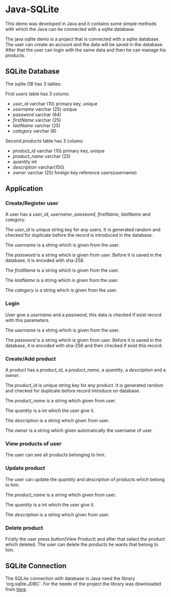 # Java-SQLite
This demo was developed in Java and it contains some simple methods with which the Java can be connected with a sqlite database.

The java sqlite demo is a project that is connected with a sqlite database. The user can create an account and the data will be saved in the database. After that the user can login with the same data and then he can manage his products.


## SQLite Database
The sqlite DB has 3 tables:

First _users_ table has 3 colums:
* _user_id_ varchar (10) primary key, unique
* _username_ varchar (25) unique
* _password_ varchar (64) 
* _firstName_ varchar (25)
* _lastName_ varchar (25)
* _category_ varchar (8)

Second _products_ table has 3 colums:
* _product_id_ varchar (10) primary key, unique
* _product_name_ varchar (25)
* _quantity_ int
* _description_ varchar(150)
* _owner_ varchar (25) foreign key reference users(username)


## Application

### Create/Register user
A user has a  _user_id_, _username_, _password_, _firstName_, _lastName_ and _category_.

The _user_id_ is unique string key for any users. It is generated random and checked for duplicate before the record is introduced in the database.

The _username_ is a string which is given from the user.

The _password_ is a string which is given from user. Before it is saved in the database, it is encoded with sha-256.

The _firstName_ is a string which is given from the user.

The _lastName_ is a string which is given from the user.

The _category_ is a string which is given from the user.


### Login
User give a _username_ and a _password_, this data is checked if exist record with this parameters. 

The _username_ is a string which is given from the user.

The _password_ is a string which is given from user. Before it is saved in the database, it is encoded with sha-256 and then checked if exist this record.


### Create/Add product
A product has a _product_id_, a _product_name_, a _quantity_, a _description_ and a _owner_.

The _product_id_ is unique string key for any product. It is generated random and checked for duplicate before record introduce on database. 

The _product_name_ is a string which given from user.

The _quantity_ is a int which the user give it.

The _description_ is a string which given from user.

The _owner_ is a string which given automatically the username of user.

### View products of user
Τhe user can see all products belonging to him.


### Update product
The user can update the _quantity_ and _description_ of products which belong to him.

The _product_name_ is a string which given from user.

The _quantity_ is a int which the user give it.

The _description_ is a string which given from user.

### Delete product
Firstly the user press button(View Product) and after that select the product which deleted. The user can delete the products he wants that belong to him.



## SQLite Connection
The SQLite connection with database in Java need the library 'org.sqlite.JDBC'. For the needs of the project the library was downloaded from [here](https://bitbucket.org/xerial/sqlite-jdbc/downloads/).
